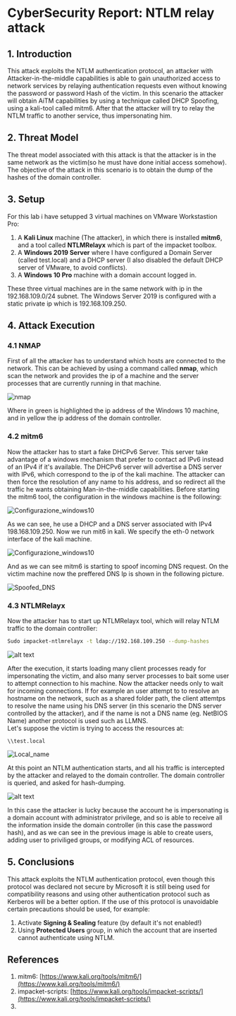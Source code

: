 # CyberSecurity Report: NTLM relay attack 

## 1. Introduction

This attack exploits the NTLM authentication protocol, an attacker with Attacker-in-the-middle capabilities is able to gain unauthorized access to network services by relaying authentication requests even without knowing the password or password Hash of the victim. In this scenario the attacker will obtain AiTM capabilities by using a technique called DHCP Spoofing, using a kali-tool called mitm6. After that the attacker will try to relay the NTLM traffic to another service, thus impersonating him.

## 2. Threat Model
The threat model associated with this attack is that the attacker is in the same network as the victim(so he must have done initial access somehow). The objective of the attack in this scenario is to obtain the dump of the hashes of the domain controller.

## 3. Setup

For this lab i have setupped 3 virtual machines on VMware Workstastion Pro:
1. A **Kali Linux** machine (The attacker), in which there is installed **mitm6**, and a tool called **NTLMRelayx** which is part of the impacket toolbox.
2. A **Windows 2019 Server** where I have configured a Domain Server (called test.local) and a DHCP server (I also disabled the default DHCP server of VMware, to avoid conflicts).
3. A **Windows 10 Pro** machine with a domain account logged in.

These three virtual machines are in the same network with ip in the 192.168.109.0/24 subnet. The Windows Server 2019 is configured with a static private ip which is 192.168.109.250.

## 4. Attack Execution
### 4.1 NMAP

First of all the attacker has to understand which hosts are connected to the network. This can be achieved by using a command called **nmap**, which scan the network and provides the ip of a machine and the server processes that are currently running in that machine. 

![nmap](nmap.png)

Where in green is highlighted the ip address of the Windows 10 machine, and in yellow the ip address of the domain controller.

### 4.2 mitm6

Now the attacker has to start a fake DHCPv6 Server. This server take advantage of a windows mechanism that prefer to contact ad IPv6 instead of an IPv4 if it's available.
The DHCPv6 server will advertise a DNS server with IPv6, which correspond to the ip of the kali machine. The attacker can then force the resolution of any name to his address, and so redirect all the traffic he wants obtaining Man-in-the-middle capabilities.
Before starting the mitm6 tool, the configuration in the windows machine is the following:

![Configurazione_windows10](configurazionewin10.png)

As we can see, he use a DHCP and a DNS server associated with IPv4 198.168.109.250. Now we run mit6 in kali. We specify the eth-0 network interface of the kali machine.

![Configurazione_windows10](mitm6.png)

And as we can see mitm6 is starting to spoof incoming DNS request. On the victim machine now the preffered DNS Ip is shown in the following picture.

![Spoofed_DNS](spoofedDNS.png)


### 4.3 NTLMRelayx
Now the attacker has to start up NTLMRelayx tool, which will relay NTLM traffic to the domain controller: 

```bash
Sudo impacket-ntlmrelayx -t ldap://192.168.109.250 --dump-hashes
```

![alt text](avviorelayx.png)

After the execution, it starts loading many client processes ready for impersonating the victim, and also many server processes to bait some user to attempt connection to his machine. Now the attacker needs only to wait for incoming connections.
If for example an user attempt to to resolve an hostname on the network, such as a shared folder path, the client attemtps to resolve the name using his DNS server (in this scenario the DNS server controlled by the attacker), and if the name is not a DNS name (eg. NetBIOS Name) another protocol is used such as LLMNS.  
Let's suppose the victim is trying to access the resources at:
```
\\test.local
```

![Local_name](localname.png)

At this point an NTLM authentication starts, and all his traffic is intercepted by the attacker and relayed to the domain controller. The domain controller is queried, and asked for hash-dumping.

![alt text](esecuzionentlmrelayx.png)

In this case the attacker is lucky because the account he is impersonating is a domain account with administrator privilege, and so is able to receive all the information inside the domain controller (in this case the password hash), and as we can see in the previous image is able to create users, adding user to priviliged groups, or modifying ACL of resources.

## 5. Conclusions
 
This attack exploits the NTLM authentication protocol, even though this protocol was declared not secure by Microsoft it is still being used for compatibility reasons and using other authentication protocol such as Kerberos will be a better option. If the use of this protocol is unavoidable certain precautions should be used, for example:  
1. Activate **Signing & Sealing** feature (by default it's not enabled!)
2. Using **Protected Users** group, in which the account that are inserted cannot authenticate using NTLM.

## References

1. mitm6: [https://www.kali.org/tools/mitm6/](https://www.kali.org/tools/mitm6/)
2. impacket-scripts: [https://www.kali.org/tools/impacket-scripts/](https://www.kali.org/tools/impacket-scripts/)
3. 
